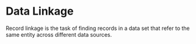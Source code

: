 # Data Linkage
Record linkage is the task of finding records in a data set that refer to the same entity across different data sources.
